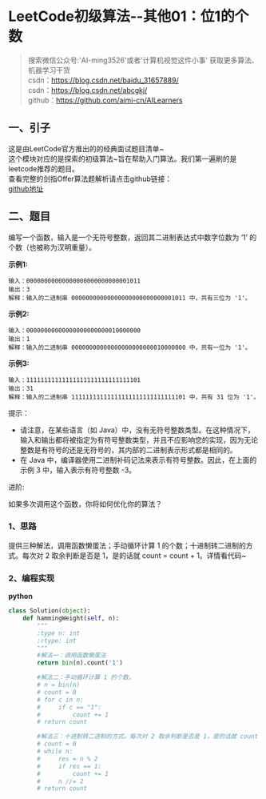 # LeetCode初级算法--其他01：位1的个数

> 搜索微信公众号:'AI-ming3526'或者'计算机视觉这件小事' 获取更多算法、机器学习干货  
> csdn：https://blog.csdn.net/baidu_31657889/  
> csdn：https://blog.csdn.net/abcgkj/  
> github：https://github.com/aimi-cn/AILearners

## 一、引子

这是由LeetCode官方推出的的经典面试题目清单~  
这个模块对应的是探索的初级算法~旨在帮助入门算法。我们第一遍刷的是leetcode推荐的题目。  
查看完整的剑指Offer算法题解析请点击github链接：  
[github地址](https://github.com/aimi-cn/AILearners/tree/master/blog/Algorithm/leetcode/primary_algorithms)

## 二、题目

编写一个函数，输入是一个无符号整数，返回其二进制表达式中数字位数为 ‘1’ 的个数（也被称为汉明重量）。

**示例1:**

```
输入：00000000000000000000000000001011
输出：3
解释：输入的二进制串 00000000000000000000000000001011 中，共有三位为 '1'。
```

**示例2:**

```
输入：00000000000000000000000010000000
输出：1
解释：输入的二进制串 00000000000000000000000010000000 中，共有一位为 '1'。
```

**示例3:**

```
输入：11111111111111111111111111111101
输出：31
解释：输入的二进制串 11111111111111111111111111111101 中，共有 31 位为 '1'。
```

提示：

- 请注意，在某些语言（如 Java）中，没有无符号整数类型。在这种情况下，输入和输出都将被指定为有符号整数类型，并且不应影响您的实现，因为无论整数是有符号的还是无符号的，其内部的二进制表示形式都是相同的。
- 在 Java 中，编译器使用二进制补码记法来表示有符号整数。因此，在上面的 示例 3 中，输入表示有符号整数 -3。
 

进阶:

如果多次调用这个函数，你将如何优化你的算法？

### 1、思路

提供三种解法，调用函数懒蛋法；手动循环计算 1 的个数；十进制转二进制的方式。每次对 2 取余判断是否是 1，是的话就 count = count + 1。详情看代码~

### 2、编程实现

**python**

```python
class Solution(object):
    def hammingWeight(self, n):
        """
        :type n: int
        :rtype: int
        """
        #解法一：调用函数懒蛋法
        return bin(n).count('1')

        #解法二：手动循环计算 1 的个数。
        # n = bin(n)
        # count = 0
        # for c in n:
        #     if c == "1":
        #         count += 1
        # return count  

        #解法三：十进制转二进制的方式。每次对 2 取余判断是否是 1，是的话就 count = count + 1。
        # count = 0
        # while n:
        #     res = n % 2
        #     if res == 1:
        #         count += 1
        #     n //= 2
        # return count
```